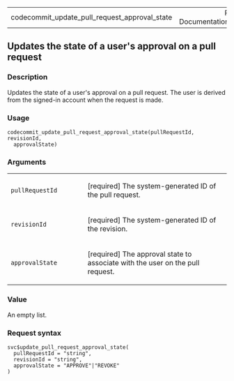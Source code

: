 <table style="width: 100%;">
<tbody>
<tr class="odd">
<td>codecommit_update_pull_request_approval_state</td>
<td style="text-align: right;">R Documentation</td>
</tr>
</tbody>
</table>

## Updates the state of a user's approval on a pull request

### Description

Updates the state of a user's approval on a pull request. The user is
derived from the signed-in account when the request is made.

### Usage

    codecommit_update_pull_request_approval_state(pullRequestId, revisionId,
      approvalState)

### Arguments

<table>
<colgroup>
<col style="width: 35%" />
<col style="width: 65%" />
</colgroup>
<tbody>
<tr class="odd">
<td><code
id="codecommit_update_pull_request_approval_state_:_pullRequestId">pullRequestId</code></td>
<td><p>[required] The system-generated ID of the pull request.</p></td>
</tr>
<tr class="even">
<td><code
id="codecommit_update_pull_request_approval_state_:_revisionId">revisionId</code></td>
<td><p>[required] The system-generated ID of the revision.</p></td>
</tr>
<tr class="odd">
<td><code
id="codecommit_update_pull_request_approval_state_:_approvalState">approvalState</code></td>
<td><p>[required] The approval state to associate with the user on the
pull request.</p></td>
</tr>
</tbody>
</table>

### Value

An empty list.

### Request syntax

    svc$update_pull_request_approval_state(
      pullRequestId = "string",
      revisionId = "string",
      approvalState = "APPROVE"|"REVOKE"
    )
